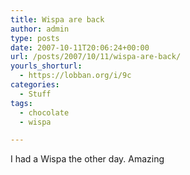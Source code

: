 ```yaml
---
title: Wispa are back
author: admin
type: posts
date: 2007-10-11T20:06:24+00:00
url: /posts/2007/10/11/wispa-are-back/
yourls_shorturl:
  - https://lobban.org/i/9c
categories:
  - Stuff
tags:
  - chocolate
  - wispa

---
```

I had a Wispa the other day. Amazing